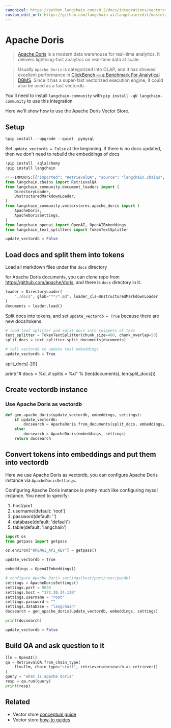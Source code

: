 ```yaml
---
canonical: https://python.langchain.com/v0.2/docs/integrations/vectorstores/apache_doris/
custom_edit_url: https://github.com/langchain-ai/langchain/edit/master/docs/docs/integrations/vectorstores/apache_doris.ipynb
---
```


# Apache Doris

>[Apache Doris](https://doris.apache.org/) is a modern data warehouse for real-time analytics.
It delivers lightning-fast analytics on real-time data at scale.

>Usually `Apache Doris` is categorized into OLAP, and it has showed excellent performance in [ClickBench — a Benchmark For Analytical DBMS](https://benchmark.clickhouse.com/). Since it has a super-fast vectorized execution engine, it could also be used as a fast vectordb.

You'll need to install `langchain-community` with `pip install -qU langchain-community` to use this integration

Here we'll show how to use the Apache Doris Vector Store.

## Setup


```python
%pip install --upgrade --quiet  pymysql
```

Set `update_vectordb = False` at the beginning. If there is no docs updated, then we don't need to rebuild the embeddings of docs


```python
!pip install  sqlalchemy
!pip install langchain
```


```python
<!--IMPORTS:[{"imported": "RetrievalQA", "source": "langchain.chains", "docs": "https://api.python.langchain.com/en/latest/chains/langchain.chains.retrieval_qa.base.RetrievalQA.html", "title": "Apache Doris"}, {"imported": "DirectoryLoader", "source": "langchain_community.document_loaders", "docs": "https://api.python.langchain.com/en/latest/document_loaders/langchain_community.document_loaders.directory.DirectoryLoader.html", "title": "Apache Doris"}, {"imported": "UnstructuredMarkdownLoader", "source": "langchain_community.document_loaders", "docs": "https://api.python.langchain.com/en/latest/document_loaders/langchain_community.document_loaders.markdown.UnstructuredMarkdownLoader.html", "title": "Apache Doris"}, {"imported": "ApacheDoris", "source": "langchain_community.vectorstores.apache_doris", "docs": "https://api.python.langchain.com/en/latest/vectorstores/langchain_community.vectorstores.apache_doris.ApacheDoris.html", "title": "Apache Doris"}, {"imported": "ApacheDorisSettings", "source": "langchain_community.vectorstores.apache_doris", "docs": "https://api.python.langchain.com/en/latest/vectorstores/langchain_community.vectorstores.apache_doris.ApacheDorisSettings.html", "title": "Apache Doris"}, {"imported": "OpenAI", "source": "langchain_openai", "docs": "https://api.python.langchain.com/en/latest/llms/langchain_openai.llms.base.OpenAI.html", "title": "Apache Doris"}, {"imported": "OpenAIEmbeddings", "source": "langchain_openai", "docs": "https://api.python.langchain.com/en/latest/embeddings/langchain_openai.embeddings.base.OpenAIEmbeddings.html", "title": "Apache Doris"}, {"imported": "TokenTextSplitter", "source": "langchain_text_splitters", "docs": "https://api.python.langchain.com/en/latest/base/langchain_text_splitters.base.TokenTextSplitter.html", "title": "Apache Doris"}]-->
from langchain.chains import RetrievalQA
from langchain_community.document_loaders import (
    DirectoryLoader,
    UnstructuredMarkdownLoader,
)
from langchain_community.vectorstores.apache_doris import (
    ApacheDoris,
    ApacheDorisSettings,
)
from langchain_openai import OpenAI, OpenAIEmbeddings
from langchain_text_splitters import TokenTextSplitter

update_vectordb = False
```

## Load docs and split them into tokens

Load all markdown files under the `docs` directory

for Apache Doris documents, you can clone repo from https://github.com/apache/doris, and there is `docs` directory in it.


```python
loader = DirectoryLoader(
    "./docs", glob="**/*.md", loader_cls=UnstructuredMarkdownLoader
)
documents = loader.load()
```

Split docs into tokens, and set `update_vectordb = True` because there are new docs/tokens.


```python
# load text splitter and split docs into snippets of text
text_splitter = TokenTextSplitter(chunk_size=400, chunk_overlap=50)
split_docs = text_splitter.split_documents(documents)

# tell vectordb to update text embeddings
update_vectordb = True
```

split_docs[-20]

print("# docs  = %d, # splits = %d" % (len(documents), len(split_docs)))

## Create vectordb instance

### Use Apache Doris as vectordb


```python
def gen_apache_doris(update_vectordb, embeddings, settings):
    if update_vectordb:
        docsearch = ApacheDoris.from_documents(split_docs, embeddings, config=settings)
    else:
        docsearch = ApacheDoris(embeddings, settings)
    return docsearch
```

## Convert tokens into embeddings and put them into vectordb

Here we use Apache Doris as vectordb, you can configure Apache Doris instance via `ApacheDorisSettings`.

Configuring Apache Doris instance is pretty much like configuring mysql instance. You need to specify:
1. host/port
2. username(default: 'root')
3. password(default: '')
4. database(default: 'default')
5. table(default: 'langchain')


```python
import os
from getpass import getpass

os.environ["OPENAI_API_KEY"] = getpass()
```


```python
update_vectordb = True

embeddings = OpenAIEmbeddings()

# configure Apache Doris settings(host/port/user/pw/db)
settings = ApacheDorisSettings()
settings.port = 9030
settings.host = "172.30.34.130"
settings.username = "root"
settings.password = ""
settings.database = "langchain"
docsearch = gen_apache_doris(update_vectordb, embeddings, settings)

print(docsearch)

update_vectordb = False
```

## Build QA and ask question to it


```python
llm = OpenAI()
qa = RetrievalQA.from_chain_type(
    llm=llm, chain_type="stuff", retriever=docsearch.as_retriever()
)
query = "what is apache doris"
resp = qa.run(query)
print(resp)
```


## Related

- Vector store [conceptual guide](/docs/concepts/#vector-stores)
- Vector store [how-to guides](/docs/how_to/#vector-stores)